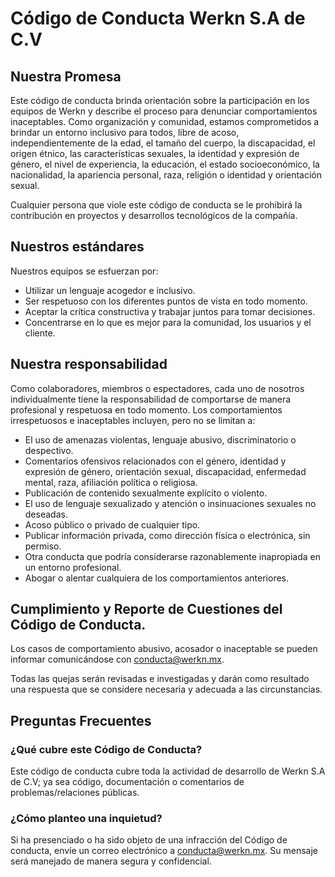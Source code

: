 # Código de Conducta Werkn S.A de C.V

## Nuestra Promesa
Este código de conducta brinda orientación sobre la participación en los equipos de Werkn y describe el proceso para denunciar comportamientos inaceptables. Como organización y comunidad, estamos comprometidos a brindar un entorno inclusivo para todos, libre de acoso, independientemente de la edad, el tamaño del cuerpo, la discapacidad, el origen étnico, las características sexuales, la identidad y expresión de género, el nivel de experiencia, la educación, el estado socioeconómico, la nacionalidad, la apariencia personal, raza, religión o identidad y orientación sexual. 

Cualquier persona que viole este código de conducta se le prohibirá la contribución en proyectos y desarrollos tecnológicos de la compañía. 

## Nuestros estándares

Nuestros equipos se esfuerzan por: 

* Utilizar un lenguaje acogedor e inclusivo.
* Ser respetuoso con los diferentes puntos de vista en todo momento.
* Aceptar la crítica constructiva y trabajar juntos para tomar decisiones.
* Concentrarse en lo que es mejor para la comunidad, los usuarios y el cliente. 

## Nuestra responsabilidad

Como colaboradores, miembros o espectadores, cada uno de nosotros individualmente tiene la responsabilidad de comportarse de manera profesional y respetuosa en todo momento. Los comportamientos irrespetuosos e inaceptables incluyen, pero no se limitan a: 

* El uso de amenazas violentas, lenguaje abusivo, discriminatorio o despectivo.
* Comentarios ofensivos relacionados con el género, identidad y expresión de género, orientación sexual, discapacidad, enfermedad mental, raza, afiliación política o religiosa.
* Publicación de contenido sexualmente explícito o violento.
* El uso de lenguaje sexualizado y atención o insinuaciones sexuales no deseadas.
* Acoso público o privado de cualquier tipo.
* Publicar información privada, como dirección física o electrónica, sin permiso. 
* Otra conducta que podría considerarse razonablemente inapropiada en un entorno profesional.
* Abogar o alentar cualquiera de los comportamientos anteriores. 

## Cumplimiento y Reporte de Cuestiones del Código de Conducta.

Los casos de comportamiento abusivo, acosador o inaceptable se pueden informar comunicándose con conducta@werkn.mx.  

Todas las quejas serán revisadas e investigadas y darán como resultado una respuesta que se considere necesaria y adecuada a las circunstancias. 


## Preguntas Frecuentes

### ¿Qué cubre este Código de Conducta? 
Este código de conducta cubre toda la actividad de desarrollo de Werkn S.A de C.V; ya sea código, documentación o comentarios de problemas/relaciones públicas. 
 
###  ¿Cómo planteo una inquietud? 
Si ha presenciado o ha sido objeto de una infracción del Código de conducta, envíe un correo electrónico a conducta@werkn.mx. Su mensaje será manejado de manera segura y confidencial. 
